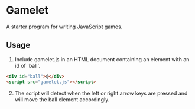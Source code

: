 # Gamelet

A starter program for writing JavaScript games.

## Usage

1. Include gamelet.js in an HTML document containing an element with an id of 'ball'.

```html
<div id="ball">@</div>
<script src="gamelet.js"></script>
```

2. The script will detect when the left or right arrow keys are pressed and will move the ball element accordingly.
